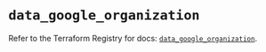 # `data_google_organization`

Refer to the Terraform Registry for docs: [`data_google_organization`](https://registry.terraform.io/providers/hashicorp/google/6.28.0/docs/data-sources/organization).
